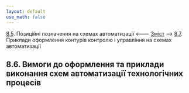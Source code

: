 ```yaml
---
layout: default
use_math: false
---
```


[8.5](8_5.md). Позиційні позначення на схемах автоматизації <--- [Зміст](README.md) --> [8.7](8_7.md). Приклади оформлення контурів контролю і управління на схемах автоматизації

## 8.6. Вимоги до оформлення та приклади виконання схем автоматизації технологічних процесів